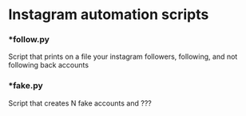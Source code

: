 # Instagram automation scripts


### *follow.py
  Script that prints on a file your instagram followers, following, and not following back accounts

### *fake.py
  Script that creates N fake accounts and ???
